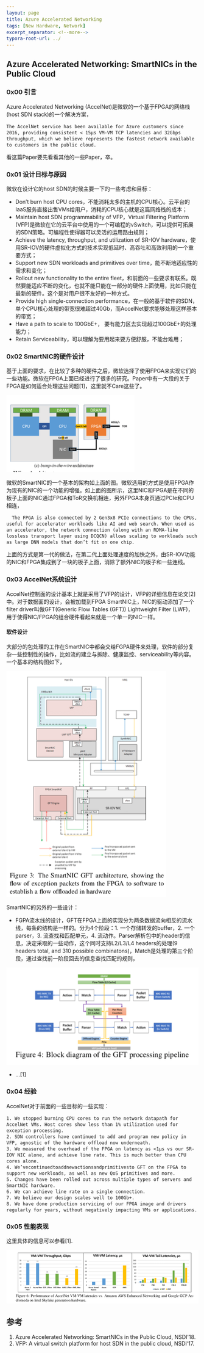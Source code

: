 ```yaml
---
layout: page
title: Azure Accelerated Networking
tags: [New Hardware, Network]
excerpt_separator: <!--more-->
typora-root-url: ../
---
```


## Azure Accelerated Networking: SmartNICs in the Public Cloud 

### 0x00 引言

  Azure Accelerated Networking (AccelNet)是微软的一个基于FPGA的网络栈(host SDN stack)的一个解决方案，

 ```
The AccelNet service has been available for Azure customers since 2016, providing consistent < 15μs VM-VM TCP latencies and 32Gbps throughput, which we believe represents the fastest network available to customers in the public cloud.
 ```

 看这篇Paper要先看看其他的一些Paper，卒。

### 0x01 设计目标与原因

  微软在设计它的host SDN的时候主要一下的一些考虑和目标：

* Don’t burn host CPU cores，不能消耗太多的主机的CPU核心。云平台的IaaS服务直接出售VMs给用户，消耗的CPU核心就是这篇网络栈的成本；
* Maintain host SDN programmability of VFP，Virtual Filtering Platform (VFP)是微软在它的云平台中使用的一个可编程的vSwitch，可以提供可拓展的SDN策略。可编程性使得器可以灵活的运用路由规则；
*  Achieve the latency, throughput, and utilization of SR-IOV hardware，使用SR-IOV的硬件虚拟化方式的技术实现低延时、高吞吐和高效利用的一个重要方式；
* Support new SDN workloads and primitives over time，能不断地适应性的需求和变化；
* Rollout new functionality to the entire fleet，和前面的一些要求有联系。既然要能适应不断的变化，也就不能只能在一部分的硬件上面使用，比如只能在最新的硬件。这个是对用户很不友好的一种方式。
* Provide high single-connection performance，在一般的基于软件的SDN，单个CPU核心处理的带宽很难超过40Gb，而AccelNet要求能够处理这样基本的带宽；
* Have a path to scale to 100GbE+， 要有能力区去实现超过100GbE+的处理能力；
* Retain Serviceability，可以理解为要用起来要方便舒服，不能台难用；

### 0x02 SmartNIC的硬件设计

  基于上面的要求，在比较了多种的硬件之后，微软选择了使用FPGA来实现它们的一些功能。微软在FPGA上面已经进行了很多的研究。Paper中有一大段的关于FPGA是如何适合处理这些问题[1]，这里就不Care这些了。

![smartmic-arch](/assets/img/smartmic-arch.png)

  微软的SmartNIC的一个基本的架构如上面的图。微软选用的方式是使用FPGA作为现有的NIC的一个功能的增强。如上面的图所示，这里NIC和FPGA是在不同的板子上面的NIC通过FPGA和ToR交换机相连，另外FPGA本身页通过PCIe和CPU相连，

```
  The FPGA is also connected by 2 Gen3x8 PCIe connections to the CPUs, useful for accelerator workloads like AI and web search. When used as an accelerator, the network connection (along with an RDMA-like lossless transport layer using DCQCN) allows scaling to workloads such as large DNN models that don’t fit on one chip.
```

 上面的方式是第一代的做法，在第二代上面处理速度的加快之外，由SR-IOV功能的NIC和FPGA集成到了一块的板子上面，消除了额外NIC的板子和一些连线。

### 0x03 AccelNet系统设计

 AccelNet控制面的设计基本上就是采用了VFP的设计，VFP的详细信息在论文[2]中。对于数据面的设计，会被加载到FPGA SmartNIC上，NIC的驱动添加了一个filter driver叫做GFT(Generic Flow Tables (GFT)) Lightweight Filter (LWF)，用于使得NIC/FPGA的组合硬件看起来就是一个单一的NIC一样。

#### 软件设计

  大部分的包处理的工作在SmartNIC中都会交给FGPA硬件来处理，软件的部分复杂一些控制性的操作，比如流的建立与拆除、健康监控、serviceability等内容。一个基本的结构图如下，

![smartnic-gft](/assets/img/smartnic-gft.png)

SmartNIC的另外的一些设计：

* FGPA流水线的设计，GFT在FPGA上面的实现分为两条数据流向相反的流水线，每条的结构是一样的。分为4个阶段：1. 一个存储转发的buffer，2. 一个parser，3. 流查找和匹配单元，4. 流动作。Parser解析包中的header的信息，决定采取的一些动作，这个同时支持L2/L3/L4 headers的处理(9 headers total, and 310 possible combinatons)，Match是处理的第三个阶段，通过查找前一阶段回去的信息查找匹配的规则，

![smartnic-pipeline](/assets/img/smartnic-pipeline.png)

* ...[1]

### 0x04 经验

  AccelNet对于前面的一些目标的一些实现：

```
1. We stopped burning CPU cores to run the network datapath for AccelNet VMs. Host cores show less than 1% utilization used for exception processing.
2. SDN controllers have continued to add and program new policy in VFP, agnostic of the hardware offload now underneath.
3. We measured the overhead of the FPGA on latency as <1μs vs our SR-IOV NIC alone, and achieve line rate. This is much better than CPU cores alone.
4. We’vecontinuedtoaddnewactionsandprimitivesto GFT on the FPGA to support new workloads, as well as new QoS primitives and more.
5. Changes have been rolled out across multiple types of servers and SmartNIC hardware.
6. We can achieve line rate on a single connection.
7. We believe our design scales well to 100Gb+.
8. We have done production servicing of our FPGA image and drivers regularly for years, without negatively impacting VMs or applications.
```

### 0x05 性能表现

  这里具体的信息可以参看[1].

![smartnic-perf](/assets/img/smartnic-perf.png)

## 参考

1. Azure Accelerated Networking: SmartNICs in the Public Cloud, NSDI'18.
2.  VFP: A virtual switch platform for host SDN in the public cloud, NSDI‘17.

